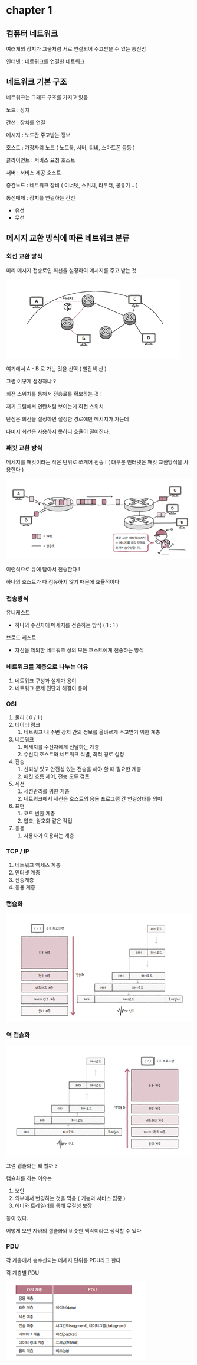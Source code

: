 # chapter 1

## 컴퓨터 네트워크

여러개의 장치가 그물처럼 서로 연결되어 주고받을 수 있는 통신망

인터넷 : 네트워크를 연결한 네트워크

## 네트워크 기본 구조

네트워크는 그래프 구조를 가지고 있음

노드 : 장치

간선 : 장치를 연결

메시지 : 노드간 주고받는 정보

호스트 : 가장자리 노드 ( 노트북, 서버, 티비, 스마트폰 등등 )

클라이언트 : 서비스 요청 호스트

서버 : 서비스 제공 호스트

중간노드 : 네트워크 장비 ( 이너뎃, 스위치, 라우터, 공유기 .. )

통신매체 : 장치를 연결하는 간선

- 유선
- 무선

## 메시지 교환 방식에 따른 네트워크 분류

### 회선 교환 방식

미리 메시지 전송로인 회선을 설정하여 메시지를 주고 받는 것

![alt text](../img/chap1_회선교환방식.PNG)

여기에서 A - B 로 가는 것을 선택 ( 빨간색 선 )

그럼 어떻게 설정하냐 ?

회전 스위치를 통해서 전송로를 확보하는 것 !

저기 그림에서 연탄처럼 보이는게 회전 스위치

단점은 회선을 설정하면 설정한 경로에만 메시지가 가는데

나머지 회선은 사용하지 못하니 효율이 떨어진다.

### 패킷 교환 방식

메세지를 패킷이라는 작은 단위로 쪼개어 전송 ! ( 대부분 인터넷은 패킷 교환방식을 사용한다 )

![alt text](../img/chap1_패킷교환방식.PNG)

이런식으로 큐에 담아서 전송한다 !

하나의 호스트가 다 점유하지 않기 때문에 효율적이다

### 전송방식

유니케스트

- 하나의 수신자에 메세지를 전송하는 방식 ( 1 : 1 )

브로드 케스트

- 자신을 제외한 네트워크 상의 모든 호스트에게 전송하는 방식

### 네트워크를 계층으로 나누는 이유

1. 네트워크 구성과 설계가 용이
2. 네트워크 문제 진단과 해결이 용이

### OSI

1. 물리 ( 0 / 1 )
2. 데이터 링크
   1. 네트워크 내 주변 장치 간의 정보를 올바르게 주고받기 위한 계층
3. 네트워크
   1. 메세지를 수신자에게 전달하는 계층
   2. 수신지 호스트와 네트워크 식별, 최적 경로 설정
4. 전송
   1. 신뢰성 있고 안전성 있는 전송을 해야 할 때 필요한 계층
   2. 패킷 흐름 제어, 전송 오류 검토
5. 세션
   1. 세션관리를 위한 게층
   2. 네트워크에서 세션은 호스트의 응용 프로그램 간 연결상태를 의미
6. 표현
   1. 코드 변환 계층
   2. 압축, 암호화 같은 작업
7. 응용
   1. 사용자가 이용하는 계층

### TCP / IP

1. 네트워크 엑세스 계층
2. 인터넷 계층
3. 전송계층
4. 응용 계층

### 캡슐화

![alt text](../img/chap1_캡슐화.PNG)

### 역 캡슐화

![alt text](../img/chap1_역캡슐화.PNG)

그럼 캡슐화는 왜 할까 ?

캡슐화를 하는 이유는

1. 보안
2. 외부에서 변경하는 것을 막음 ( 기능과 서비스 집중 )
3. 헤더와 트레일러를 통해 무결성 보장

등이 있다.

어떻게 보면 자바의 캡슐화와 비슷한 맥락이라고 생각할 수 있다

### PDU

각 계층에서 송수신되는 메세지 단위를 PDU라고 한다

각 계층별 PDU

![alt text](../img/chap1_pdu.PNG)
